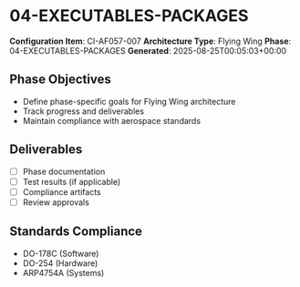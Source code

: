 # 04-EXECUTABLES-PACKAGES

**Configuration Item**: CI-AF057-007
**Architecture Type**: Flying Wing
**Phase**: 04-EXECUTABLES-PACKAGES
**Generated**: 2025-08-25T00:05:03+00:00

## Phase Objectives
- Define phase-specific goals for Flying Wing architecture
- Track progress and deliverables
- Maintain compliance with aerospace standards

## Deliverables
- [ ] Phase documentation
- [ ] Test results (if applicable)
- [ ] Compliance artifacts
- [ ] Review approvals

## Standards Compliance
- DO-178C (Software)
- DO-254 (Hardware)
- ARP4754A (Systems)
